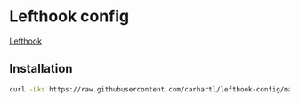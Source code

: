 # Lefthook config

[Lefthook](https://github.com/evilmartians/lefthook)

## Installation

```bash
curl -Lks https://raw.githubusercontent.com/carhartl/lefthook-config/main/install.sh | /bin/bash
```

